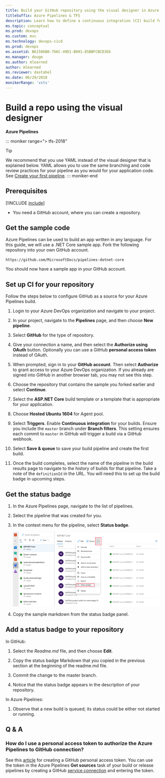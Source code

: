 ```yaml
---
title: Build your GitHub repository using the visual designer in Azure Pipelines
titleSuffix: Azure Pipelines & TFS
description: Learn how to define a continuous integration (CI) build for your GitHub repository using Azure Pipelines
ms.topic: conceptual
ms.prod: devops
ms.custom: mvc
ms.technology: devops-cicd
ms.prod: devops
ms.assetid: B61506B0-766C-49D1-B991-85BBFCBCD3E6
ms.manager: douge
ms.author: mlearned
author: mlearned
ms.reviewer: dastahel
ms.date: 06/29/2018
monikerRange: 'vsts'
---
```


# Build a repo using the visual designer

**Azure Pipelines**

::: moniker range="> tfs-2018"
> [!TIP]
> We recommend that you use YAML instead of the visual designer that is explained below. YAML allows you to use the same branching and code review practices for your pipeline as you would for your application code. See [Create your first pipeline](../get-started-yaml.md).
::: moniker-end

## Prerequisites

[!INCLUDE [include](../_shared/ci-cd-prerequisites-vsts.md)]

* You need a GitHub account, where you can create a repository.

## Get the sample code

Azure Pipelines can be used to build an app written in any language. For this guide, we will use a .NET Core sample app. Fork the following repository into your own GitHub account.

`https://github.com/MicrosoftDocs/pipelines-dotnet-core`

You should now have a sample app in your GitHub account.

## Set up CI for your repository

Follow the steps below to configure GitHub as a source for your Azure Pipelines build.

1. Login to your Azure DevOps organization and navigate to your project.

1. In your project, navigate to the **Pipelines** page, and then choose **New pipeline**.

1. Select **GitHub** for the type of repository.

1. Give your connection a name, and then select the **Authorize using OAuth** button. Optionally you can use a GitHub **personal access token** instead of OAuth.

1. When prompted, sign in to your **GitHub account**. Then select **Authorize** to grant access to your Azure DevOps organization. If you already are signed into GitHub in another browser tab, you may not see this step.

1. Choose the repository that contains the sample you forked earlier and select **Continue**.

1. Select the **ASP.NET Core** build template or a template that is appropriate for your application.

1. Choose **Hosted Ubuntu 1604** for Agent pool.

1. Select **Triggers**. Enable **Continuous integration** for your builds. Ensure you include the `master` branch under **Branch filters**. This setting ensures each commit to `master` in GitHub will trigger a build via a GitHub webhook.

1. Select **Save & queue** to save your build pipeline and create the first build.

1. Once the build completes, select the name of the pipeline in the build results page to navigate to the history of builds for that pipeline. Take a note of the `definitionId` in the URL. You will need this to set up the build badge in upcoming steps.

## Get the status badge

1. In the Azure Pipelines page, navigate to the list of pipelines.

1. Select the pipeline that was created for you.

1. In the context menu for the pipeline, select **Status badge**.

   ![Status badge](../_img/get-started-yaml/status-badge.png)

1. Copy the sample markdown from the status badge panel.

## Add a status badge to your repository

In GitHub:

1. Select the _Readme.md_ file, and then choose **Edit**.

1. Copy the status badge Markdown that you copied in the previous section at the beginning of the readme.md file.

1. Commit the change to the master branch.

1. Notice that the status badge appears in the description of your repository.

In Azure Pipelines:

1. Observe that a new build is queued; its status could be either not started or running.

## Q & A

### How do I use a personal access token to authorize the Azure Pipelines to GitHub connection?

See this [article](https://help.github.com/articles/creating-a-personal-access-token-for-the-command-line/) for creating a GitHub personal access token. You can use the token in the Azure Pipelines **Get sources** task of your build or release pipelines by creating a GitHub [service connection](../library/service-endpoints.md) and entering the token.
